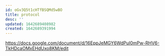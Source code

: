 ```yaml
---
id: oGv3Q5t1cHTfBSQMd5wBO
title: protocol
desc: ''
updated: 1642689408982
created: 1642689391994
---
```

https://docs.google.com/document/d/16EppJeMGY6WdPuI0mPw-RHV6-TkHDcaOMxEHdUxo8KM/edit
